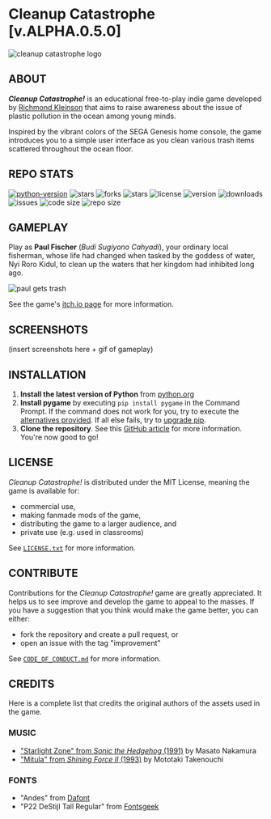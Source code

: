 # Cleanup Catastrophe [v.ALPHA.0.5.0]
![cleanup catastrophe logo](https://img.itch.zone/aW1nLzExNjQ2ODU3LnBuZw==/original/ji2Lnz.png)

## ABOUT
**_Cleanup Catastrophe!_**  is an educational free-to-play indie game developed by [Richmond Kleinson](https://richkdev.itch.io) that aims to raise awareness about the issue of plastic pollution in the ocean among young minds.

Inspired by the vibrant colors of the SEGA Genesis home console, the game introduces you to a simple user interface as you clean various trash items scattered throughout the ocean floor.

## REPO STATS
[![python-version](https://img.shields.io/badge/python-3.11-blue.svg)](https://python.org/downloads/release/python-3112)
![stars](https://img.shields.io/github/stars/richkdev/cleanup-catastrophe)
![forks](https://img.shields.io/github/forks/richkdev/cleanup-catastrophe)
![stars](https://img.shields.io/github/stars/richkdev/cleanup-catastrophe)
![license](https://img.shields.io/github/license/richkdev/cleanup-catastrophe)
![version](https://img.shields.io/github/release/richkdev/cleanup-catastrophe)
![downloads](https://img.shields.io/github/downloads/richkdev/cleanup-catastrophe/latest/total)
![issues](https://img.shields.io/github/issues/richkdev/cleanup-catastrophe)
![code size](https://img.shields.io/github/languages/code-size/richkdev/cleanup-catastrophe)
![repo size](https://img.shields.io/github/repo-size/richkdev/cleanup-catastrophe)

## GAMEPLAY
Play as **Paul Fischer** (_Budi Sugiyono Cahyadi_), your ordinary local fisherman, whose life had changed when tasked by the goddess of water, Nyi Roro Kidul, to clean up the waters that her kingdom had inhibited long ago.

![paul gets trash](https://img.itch.zone/aW1nLzExNjU3OTczLnBuZw==/original/jNcFPb.png)

See the game's [itch.io page](https://richkdev.itch.io/cleanup-catastrophe) for more information.

## SCREENSHOTS
(insert screenshots here + gif of gameplay)

## INSTALLATION
1.  **Install the latest version of Python** from [python.org](https://www.python.org/downloads)
2.  **Install pygame** by executing ``pip install pygame`` in the Command Prompt. If the command does not work for you, try to execute the [alternatives provided](https://www.pygame.org/wiki/GettingStarted). If all else fails, try to [upgrade pip](https://pip.pypa.io/en/stable/installation/#upgrading-pip).
3.  **Clone the repository**. See this [GitHub article](https://docs.github.com/en/repositories/creating-and-managing-repositories/cloning-a-repository) for more information. You're now good to go!

## LICENSE
_Cleanup Catastrophe!_ is distributed under the MIT License, meaning the game is available for:
- commercial use,
- making fanmade mods of the game,
- distributing the game to a larger audience, and
- private use (e.g. used in classrooms)

See [``LICENSE.txt``](https://github.com/richkdev/cleanup-catastrophe/blob/f0fc7395761dbb8b380c6c47c284c66016e03edf/LICENSE) for more information.

## CONTRIBUTE
Contributions for the _Cleanup Catastrophe!_ game are greatly appreciated. It helps us to see improve and develop the game to appeal to the masses. If you have a suggestion that you think would make the game better, you can either:
- fork the repository and create a pull request, or
- open an issue with the tag "improvement"

See [``CODE_OF_CONDUCT.md``](https://github.com/richkdev/cleanup-catastrophe/blob/f0fc7395761dbb8b380c6c47c284c66016e03edf/CODE_OF_CONDUCT.md) for more information.

## CREDITS
Here is a complete list that credits the original authors of the assets used in the game.

### MUSIC
- ["Starlight Zone" from _Sonic the Hedgehog_ (1991)](https://www.youtube.com/watch?v=0rwH_2Desp0) by Masato Nakamura
- ["Mitula" from _Shining Force II_ (1993)](https://www.youtube.com/watch?v=xDfPFoYlFMY) by Mototaki Takenouchi

### FONTS
- "Andes" from [Dafont](https://www.dafont.com/andes.font)
- "P22 DeStijl Tall Regular" from [Fontsgeek](https://fontsgeek.com/fonts/P22-DeStijl-Tall-Regular)
